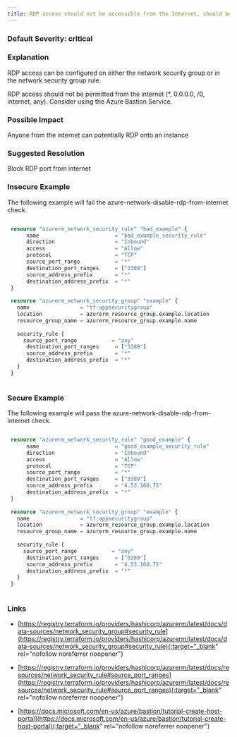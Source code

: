 ```yaml
---
title: RDP access should not be accessible from the Internet, should be blocked on port 3389
---
```


### Default Severity: <span class="severity critical">critical</span>

### Explanation

RDP access can be configured on either the network security group or in the network security group rule.

RDP access should not be permitted from the internet (*, 0.0.0.0, /0, internet, any). Consider using the Azure Bastion Service.

### Possible Impact
Anyone from the internet can potentially RDP onto an instance

### Suggested Resolution
Block RDP port from internet


### Insecure Example

The following example will fail the azure-network-disable-rdp-from-internet check.
```terraform

 resource "azurerm_network_security_rule" "bad_example" {
      name                        = "bad_example_security_rule"
      direction                   = "Inbound"
      access                      = "Allow"
      protocol                    = "TCP"
      source_port_range           = "*"
      destination_port_ranges     = ["3389"]
      source_address_prefix       = "*"
      destination_address_prefix  = "*"
 }
 
 resource "azurerm_network_security_group" "example" {
   name                = "tf-appsecuritygroup"
   location            = azurerm_resource_group.example.location
   resource_group_name = azurerm_resource_group.example.name
   
   security_rule {
 	 source_port_range           = "any"
      destination_port_ranges     = ["3389"]
      source_address_prefix       = "*"
      destination_address_prefix  = "*"
   }
 }
 
```



### Secure Example

The following example will pass the azure-network-disable-rdp-from-internet check.
```terraform

 resource "azurerm_network_security_rule" "good_example" {
      name                        = "good_example_security_rule"
      direction                   = "Inbound"
      access                      = "Allow"
      protocol                    = "TCP"
      source_port_range           = "*"
      destination_port_ranges     = ["3389"]
      source_address_prefix       = "4.53.160.75"
      destination_address_prefix  = "*"
 }
 
 resource "azurerm_network_security_group" "example" {
   name                = "tf-appsecuritygroup"
   location            = azurerm_resource_group.example.location
   resource_group_name = azurerm_resource_group.example.name
   
   security_rule {
 	 source_port_range           = "any"
      destination_port_ranges     = ["3389"]
      source_address_prefix       = "4.53.160.75"
      destination_address_prefix  = "*"
   }
 }
 
```



### Links


- [https://registry.terraform.io/providers/hashicorp/azurerm/latest/docs/data-sources/network_security_group#security_rule](https://registry.terraform.io/providers/hashicorp/azurerm/latest/docs/data-sources/network_security_group#security_rule){:target="_blank" rel="nofollow noreferrer noopener"}

- [https://registry.terraform.io/providers/hashicorp/azurerm/latest/docs/resources/network_security_rule#source_port_ranges](https://registry.terraform.io/providers/hashicorp/azurerm/latest/docs/resources/network_security_rule#source_port_ranges){:target="_blank" rel="nofollow noreferrer noopener"}

- [https://docs.microsoft.com/en-us/azure/bastion/tutorial-create-host-portal](https://docs.microsoft.com/en-us/azure/bastion/tutorial-create-host-portal){:target="_blank" rel="nofollow noreferrer noopener"}



